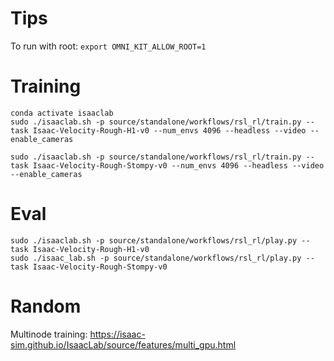 # Tips
To run with root: `export OMNI_KIT_ALLOW_ROOT=1`


# Training
```
conda activate isaaclab
sudo ./isaaclab.sh -p source/standalone/workflows/rsl_rl/train.py --task Isaac-Velocity-Rough-H1-v0 --num_envs 4096 --headless --video --enable_cameras

sudo ./isaaclab.sh -p source/standalone/workflows/rsl_rl/train.py --task Isaac-Velocity-Rough-Stompy-v0 --num_envs 4096 --headless --video --enable_cameras
```

# Eval
```
sudo ./isaaclab.sh -p source/standalone/workflows/rsl_rl/play.py --task Isaac-Velocity-Rough-H1-v0
sudo ./isaac_lab.sh -p source/standalone/workflows/rsl_rl/play.py --task Isaac-Velocity-Rough-Stompy-v0
```

# Random
Multinode training:
https://isaac-sim.github.io/IsaacLab/source/features/multi_gpu.html
